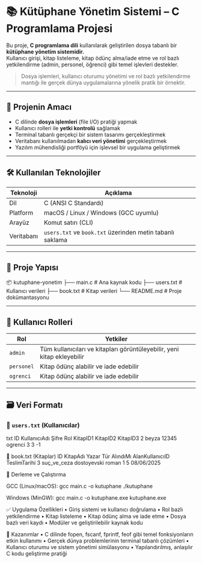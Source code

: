 # 📚 Kütüphane Yönetim Sistemi – C Programlama Projesi

Bu proje, **C programlama dili** kullanılarak geliştirilen dosya tabanlı bir **kütüphane yönetim sistemidir.**  
Kullanıcı girişi, kitap listeleme, kitap ödünç alma/iade etme ve rol bazlı yetkilendirme (admin, personel, öğrenci) gibi temel işlevleri destekler.

> Dosya işlemleri, kullanıcı oturumu yönetimi ve rol bazlı yetkilendirme mantığı ile gerçek dünya uygulamalarına yönelik pratik bir örnektir.

---

## 🎯 Projenin Amacı

- C dilinde **dosya işlemleri** (file I/O) pratiği yapmak  
- Kullanıcı rolleri ile **yetki kontrolü** sağlamak  
- Terminal tabanlı gerçekçi bir sistem tasarımı gerçekleştirmek  
- Veritabanı kullanılmadan **kalıcı veri yönetimi** gerçekleştirmek  
- Yazılım mühendisliği portföyü için işlevsel bir uygulama geliştirmek

---

## 🛠️ Kullanılan Teknolojiler

| Teknoloji | Açıklama |
|-----------|----------|
| Dil       | C (ANSI C Standardı) |
| Platform  | macOS / Linux / Windows (GCC uyumlu) |
| Arayüz    | Komut satırı (CLI) |
| Veritabanı| `users.txt` ve `book.txt` üzerinden metin tabanlı saklama |

---

## 📁 Proje Yapısı

📦 kutuphane-yonetim
├── main.c               # Ana kaynak kodu
├── users.txt            # Kullanıcı verileri
├── book.txt             # Kitap verileri
└── README.md            # Proje dokümantasyonu

---

## 👤 Kullanıcı Rolleri

| Rol        | Yetkiler |
|------------|----------|
| `admin`    | Tüm kullanıcıları ve kitapları görüntüleyebilir, yeni kitap ekleyebilir |
| `personel` | Kitap ödünç alabilir ve iade edebilir |
| `ogrenci`  | Kitap ödünç alabilir ve iade edebilir |

---

## 🗃️ Veri Formatı

### 🔸 `users.txt` (Kullanıcılar)

txt
ID KullanıcıAdı Şifre Rol KitapID1 KitapID2 KitapID3
2 beyza 12345 ogrenci 3 3 -1

🔸 book.txt (Kitaplar)
ID KitapAdı Yazar Tür AlındıMı AlanKullanıcıID TeslimTarihi
3 suç_ve_ceza dostoyevski roman 1 5 08/06/2025


🚀 Derleme ve Çalıştırma

GCC (Linux/macOS):
gcc main.c -o kutuphane
./kutuphane

Windows (MinGW):
gcc main.c -o kutuphane.exe
kutuphane.exe


✅ Uygulama Özellikleri
	•	Giriş sistemi ve kullanıcı doğrulama
	•	Rol bazlı yetkilendirme
	•	Kitap listeleme
	•	Kitap ödünç alma ve iade etme
	•	Dosya bazlı veri kaydı
	•	Modüler ve geliştirilebilir kaynak kodu


  🧠 Kazanımlar
	•	C dilinde fopen, fscanf, fprintf, feof gibi temel fonksiyonların etkin kullanımı
	•	Gerçek dünya problemlerinin terminal tabanlı çözümleri
	•	Kullanıcı oturumu ve sistem yönetimi simülasyonu
	•	Yapılandırılmış, anlaşılır C kodu geliştirme pratiği

